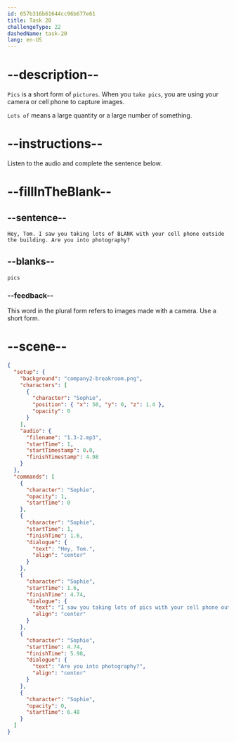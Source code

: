 ```yaml
---
id: 657b316b61644cc96b677e61
title: Task 20
challengeType: 22
dashedName: task-20
lang: en-US
---
```


<!-- (audio) Sophie: Hey, Tom. I saw you taking lots of pics with your cell phone outside the building. Are you into photography? -->

# --description--

`Pics` is a short form of `pictures`. When you `take pics`, you are using your camera or cell phone to capture images.

`Lots of` means a large quantity or a large number of something. 

# --instructions--

Listen to the audio and complete the sentence below.

# --fillInTheBlank--

## --sentence--

`Hey, Tom. I saw you taking lots of BLANK with your cell phone outside the building. Are you into photography?`

## --blanks--

`pics`

### --feedback--

This word in the plural form refers to images made with a camera. Use a short form.

# --scene--

```json
{
  "setup": {
    "background": "company2-breakroom.png",
    "characters": [
      {
        "character": "Sophie",
        "position": { "x": 50, "y": 0, "z": 1.4 },
        "opacity": 0
      }
    ],
    "audio": {
      "filename": "1.3-2.mp3",
      "startTime": 1,
      "startTimestamp": 0.0,
      "finishTimestamp": 4.98
    }
  },
  "commands": [
    {
      "character": "Sophie",
      "opacity": 1,
      "startTime": 0
    },
    {
      "character": "Sophie",
      "startTime": 1,
      "finishTime": 1.6,
      "dialogue": {
        "text": "Hey, Tom.",
        "align": "center"
      }
    },
    {
      "character": "Sophie",
      "startTime": 1.6,
      "finishTime": 4.74,
      "dialogue": {
        "text": "I saw you taking lots of pics with your cell phone outside the building.",
        "align": "center"
      }
    },
    {
      "character": "Sophie",
      "startTime": 4.74,
      "finishTime": 5.98,
      "dialogue": {
        "text": "Are you into photography?",
        "align": "center"
      }
    },
    {
      "character": "Sophie",
      "opacity": 0,
      "startTime": 6.48
    }
  ]
}
```
